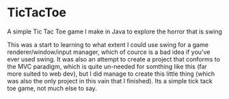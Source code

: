# TicTacToe
A simple Tic Tac Toe game I make in Java to explore the horror that is swing

This was a start to learning to what extent I could use swing for a game renderer/window/input manager, which of cource is a bad 
idea if you've ever used swing. It was also an attempt to create a project that conforms to the MVC paradigm, which is quite 
un-needed for somthing like this (far more suited to web dev), but I did manage to create this little thing (which was also the 
only project in this vain that I finished). Its a simple tick tack toe game, not much else to say.

